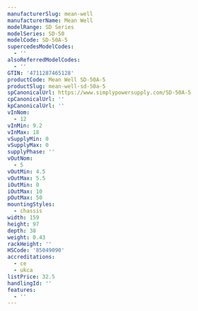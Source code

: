 ```yaml
---
manufacturerSlug: mean-well
manufacturerName: Mean Well
modelRange: SD Series
modelSeries: SD-50
modelCode: SD-50A-5
supercedesModelCodes:
  - ''
alsoReferredModelCodes:
  - ''
GTIN: '4711287465128'
productCode: Mean Well SD-50A-5
productSlug: mean-well-sd-50a-5
spCanonicalUrl: https://www.simplypowersupply.com/SD-50A-5
cpCanonicalUrl: ''
kpCanonicalUrl: ''
vInNom:
  - 12
vInMin: 9.2
vInMax: 18
vSupplyMin: 0
vSupplyMax: 0
supplyPhase: ''
vOutNom:
  - 5
vOutMin: 4.5
vOutMax: 5.5
iOutMin: 0
iOutMax: 10
pOutMax: 50
mountingStyles:
  - chassis
width: 159
height: 97
depth: 38
weight: 0.43
rackHeight: ''
HSCode: '85049090'
accreditations:
  - ce
  - ukca
listPrice: 32.5
handlingId: ''
features:
  - ''
---
```

